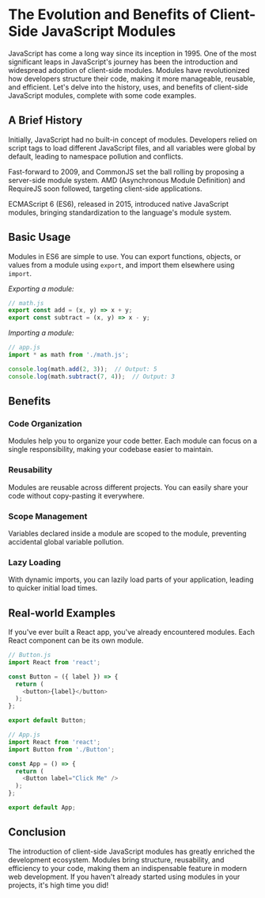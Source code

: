 # The Evolution and Benefits of Client-Side JavaScript Modules

JavaScript has come a long way since its inception in 1995. One of the most significant leaps in JavaScript's journey has been the introduction and widespread adoption of client-side modules. Modules have revolutionized how developers structure their code, making it more manageable, reusable, and efficient. Let's delve into the history, uses, and benefits of client-side JavaScript modules, complete with some code examples.

## A Brief History

Initially, JavaScript had no built-in concept of modules. Developers relied on script tags to load different JavaScript files, and all variables were global by default, leading to namespace pollution and conflicts.

Fast-forward to 2009, and CommonJS set the ball rolling by proposing a server-side module system. AMD (Asynchronous Module Definition) and RequireJS soon followed, targeting client-side applications.

ECMAScript 6 (ES6), released in 2015, introduced native JavaScript modules, bringing standardization to the language's module system.

## Basic Usage

Modules in ES6 are simple to use. You can export functions, objects, or values from a module using `export`, and import them elsewhere using `import`.

*Exporting a module:*

```javascript
// math.js
export const add = (x, y) => x + y;
export const subtract = (x, y) => x - y;
```

*Importing a module:*

```javascript
// app.js
import * as math from './math.js';

console.log(math.add(2, 3));  // Output: 5
console.log(math.subtract(7, 4));  // Output: 3
```

## Benefits

### Code Organization

Modules help you to organize your code better. Each module can focus on a single responsibility, making your codebase easier to maintain.

### Reusability

Modules are reusable across different projects. You can easily share your code without copy-pasting it everywhere.

### Scope Management

Variables declared inside a module are scoped to the module, preventing accidental global variable pollution.

### Lazy Loading

With dynamic imports, you can lazily load parts of your application, leading to quicker initial load times.

## Real-world Examples

If you've ever built a React app, you've already encountered modules. Each React component can be its own module.

```javascript
// Button.js
import React from 'react';

const Button = ({ label }) => {
  return (
    <button>{label}</button>
  );
};

export default Button;
```

```javascript
// App.js
import React from 'react';
import Button from './Button';

const App = () => {
  return (
    <Button label="Click Me" />
  );
};

export default App;
```

## Conclusion

The introduction of client-side JavaScript modules has greatly enriched the development ecosystem. Modules bring structure, reusability, and efficiency to your code, making them an indispensable feature in modern web development. If you haven't already started using modules in your projects, it's high time you did!
